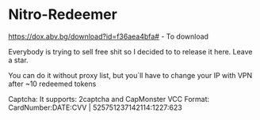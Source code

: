 # Nitro-Redeemer


https://dox.abv.bg/download?id=f36aea4bfa# - To download

Everybody is trying to sell free shit so I decided to to release it here. Leave a star.

You can do it without proxy list, but you`ll have to change your IP with VPN after ~10 redeemed tokens


Captcha: It supports: 2captcha and CapMonster
VCC Format: CardNumber:DATE:CVV | 525751237142114:1227:623
